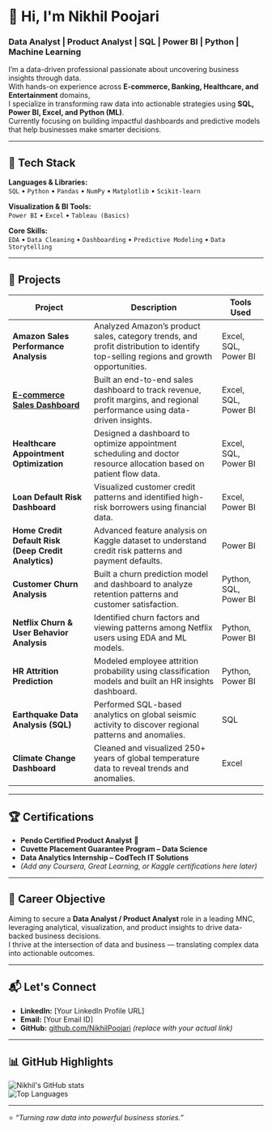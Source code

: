 # 👋 Hi, I'm Nikhil Poojari

### Data Analyst | Product Analyst | SQL | Power BI | Python | Machine Learning  

I’m a data-driven professional passionate about uncovering business insights through data.  
With hands-on experience across **E-commerce, Banking, Healthcare, and Entertainment** domains,  
I specialize in transforming raw data into actionable strategies using **SQL, Power BI, Excel, and Python (ML)**.  
Currently focusing on building impactful dashboards and predictive models that help businesses make smarter decisions.

---

## 🧠 Tech Stack

**Languages & Libraries:**  
`SQL` • `Python` • `Pandas` • `NumPy` • `Matplotlib` • `Scikit-learn`

**Visualization & BI Tools:**  
`Power BI` • `Excel` • `Tableau (Basics)`

**Core Skills:**  
`EDA` • `Data Cleaning` • `Dashboarding` • `Predictive Modeling` • `Data Storytelling`

---

## 🚀 Projects

| Project | Description | Tools Used |
|----------|--------------|-------------|
| **Amazon Sales Performance Analysis** | Analyzed Amazon’s product sales, category trends, and profit distribution to identify top-selling regions and growth opportunities. | Excel, SQL, Power BI |
| [**E-commerce Sales Dashboard** ](https://github.com/NikhilPoojari653/E-commerce-Sales-Customer-Insights-Dashboard)| Built an end-to-end sales dashboard to track revenue, profit margins, and regional performance using data-driven insights. | Excel, SQL, Power BI |
| **Healthcare Appointment Optimization** | Designed a dashboard to optimize appointment scheduling and doctor resource allocation based on patient flow data. | Excel, SQL, Power BI |
| **Loan Default Risk Dashboard** | Visualized customer credit patterns and identified high-risk borrowers using financial data. | Excel, Power BI |
| **Home Credit Default Risk (Deep Credit Analytics)** | Advanced feature analysis on Kaggle dataset to understand credit risk patterns and payment defaults. | Power BI |
| **Customer Churn Analysis** | Built a churn prediction model and dashboard to analyze retention patterns and customer satisfaction. | Python, SQL, Power BI |
| **Netflix Churn & User Behavior Analysis** | Identified churn factors and viewing patterns among Netflix users using EDA and ML models. | Python, Power BI |
| **HR Attrition Prediction** | Modeled employee attrition probability using classification models and built an HR insights dashboard. | Python, Power BI |
| **Earthquake Data Analysis (SQL)** | Performed SQL-based analytics on global seismic activity to discover regional patterns and anomalies. | SQL |
| **Climate Change Dashboard** | Cleaned and visualized 250+ years of global temperature data to reveal trends and anomalies. | Excel |

---

## 🏆 Certifications

- **Pendo Certified Product Analyst** 🏅  
- **Cuvette Placement Guarantee Program – Data Science**  
- **Data Analytics Internship – CodTech IT Solutions**  
- *(Add any Coursera, Great Learning, or Kaggle certifications here later)*  

---

## 🎯 Career Objective

Aiming to secure a **Data Analyst / Product Analyst** role in a leading MNC, leveraging analytical, visualization, and product insights to drive data-backed business decisions.  
I thrive at the intersection of data and business — translating complex data into actionable outcomes.

---

## 📬 Let's Connect

- **LinkedIn:** [Your LinkedIn Profile URL]  
- **Email:** [Your Email ID]  
- **GitHub:** [github.com/NikhilPoojari](#) *(replace with your actual link)*  

---

## 📊 GitHub Highlights

![Nikhil's GitHub stats](https://github-readme-stats.vercel.app/api?username=YourGitHubUsername&show_icons=true&theme=default)  
![Top Languages](https://github-readme-stats.vercel.app/api/top-langs/?username=YourGitHubUsername&layout=compact&theme=default)

---

⭐ *“Turning raw data into powerful business stories.”*
